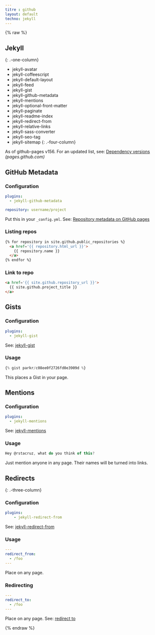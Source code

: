 ```yaml
---
titre : github
layout: default
techno: jekyll
---
```


{% raw %}

Jekyll
------
{: .-one-column}

* jekyll-avatar
* jekyll-coffeescript
* jekyll-default-layout
* jekyll-feed
* jekyll-gist
* jekyll-github-metadata
* jekyll-mentions
* jekyll-optional-front-matter
* jekyll-paginate
* jekyll-readme-index
* jekyll-redirect-from
* jekyll-relative-links
* jekyll-sass-converter
* jekyll-seo-tag
* jekyll-sitemap
{: .-four-column}

As of github-pages v156. For an updated list, see: [Dependency versions](https://pages.github.com/versions/) _(pages.github.com)_

GitHub Metadata
---------------

### Configuration

```yaml
plugins:
  - jekyll-github-metadata

repository: username/project
```

Put this in your `_config.yml`.
See: [Repository metadata on GitHub pages](https://help.github.com/articles/repository-metadata-on-github-pages/)

### Listing repos

```html
{% for repository in site.github.public_repositories %}
  <a href='{{ repository.html_url }}'>
    {{ repository.name }}
  </a>
{% endfor %}
```

### Link to repo

```html
<a href='{{ site.github.repository_url }}'>
  {{ site.github.project_title }}
</a>
```

Gists
-----

### Configuration

```yaml
plugins:
  - jekyll-gist
```

See: [jekyll-gist](https://github.com/jekyll/jekyll-gist)

### Usage

```js
{% gist parkr/c08ee0f2726fd0e3909d %}
```

This places a Gist in your page.

Mentions
--------

### Configuration

```yaml
plugins:
  - jekyll-mentions
```

See: [jekyll-mentions](https://github.com/jekyll/jekyll-mentions)

### Usage

```js
Hey @rstacruz, what do you think of this?
```

Just mention anyone in any page. Their names will be turned into links.


Redirects
---------
{: .-three-column}

### Configuration

```yaml
plugins:
    - jekyll-redirect-from
```

See: [jekyll-redirect-from](https://rubygems.org/gems/jekyll-redirect-from)

### Usage

```yaml
---
redirect_from:
  - /foo
---
```

Place on any page.

### Redirecting

```yaml
---
redirect_to:
  - /foo
---
```

Place on any page.
See: [redirect to](https://github.com/jekyll/jekyll-redirect-from#redirect-to)

{% endraw %}


